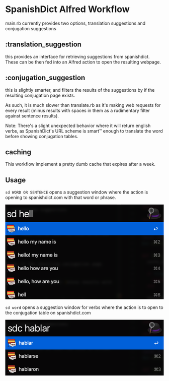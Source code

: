 # SpanishDict Alfred Workflow

main.rb currently provides two options, translation suggestions and conjugation suggestions

## :translation_suggestion

this provides an interface for retrieving suggestions from spanishdict. These can be then fed into an Alfred action to open the resulting webpage.

## :conjugation_suggestion

this is slightly smarter, and filters the results of the suggestions by if the resulting conjugation page exists.

As such, it is much slower than translate.rb as it's making web requests for every result (minus results with spaces in them as a rudimentary filter against sentence results).

Note: There's a slight unexpected behavior where it will return english verbs, as SpanishDict's URL scheme is smart™ enough to translate the word before showing conjugation tables.

## caching

This workflow implement a pretty dumb cache that expires after a week.

## Usage

`sd WORD OR SENTENCE` opens a suggestion window where the action is opening to spanishdict.com with that word or phrase.

![img](images/sd.png)

`sd word` opens a suggestion window for verbs where the action is to open to the conjugation table on spanishdict.com

![img](images/sdc.png)
